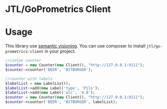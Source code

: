 JTL/GoPrometrics Client
=======================

# Usage
This library use [semantic visioning](http://semver.org/). You can use composer to install `jtl/go-prometrics-client` in your project.

```php
//simlpe counter
$counter = new Counter(new Client(), "http://127.0.0.1:9111");
$counter->counter('BEER', 'BITBURGER');

//counter with labels
$labelList = new LabelList();
$labelList->add(new Label('type', 'Pils');
$labelList->add(new Label('alc', '4.8');
$counter = new Counter(new Client(), "http://127.0.0.1:9111");
$counter->counter('BEER', 'BITBURGER', labelList);
```